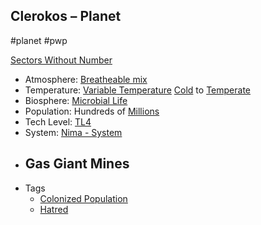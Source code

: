 ## Clerokos &ndash; Planet

#planet #pwp

[Sectors Without Number](https://sectorswithoutnumber.com/sector/bfDcBzTtgpeyLUfwzjio/planet/rrEARge4AGfsBJL7vBme)

- Atmosphere: [Breatheable mix](STARS%20WITHOUT%20NUMBER,%20FREE%20EDITION%20-%20obsidian.md#Breatheable%20Mix)
- Temperature: [Variable Temperature](STARS%20WITHOUT%20NUMBER,%20FREE%20EDITION%20-%20obsidian.md#Variable%20Temperature.md) [Cold](STARS%20WITHOUT%20NUMBER,%20FREE%20EDITION%20-%20obsidian.md#Cold) to [Temperate](STARS%20WITHOUT%20NUMBER,%20FREE%20EDITION%20-%20obsidian.md#Temperate)
- Biosphere: [Microbial Life](STARS%20WITHOUT%20NUMBER,%20FREE%20EDITION%20-%20obsidian.md#Microbial%20Life)
- Population: Hundreds of [Millions](STARS%20WITHOUT%20NUMBER,%20FREE%20EDITION%20-%20obsidian.md#Millions)
- Tech Level: [TL4](STARS%20WITHOUT%20NUMBER,%20FREE%20EDITION%20-%20obsidian.md#TL4)
- System: [Nima - System](STARS%20WITHOUT%20NUMBER,%20FREE%20EDITION%20-%20obsidian.md#PiratesWithoutPlunder/Nima%20-%20System)
- Gas Giant Mines
   - 
- Tags
   - [Colonized Population](STARS%20WITHOUT%20NUMBER,%20FREE%20EDITION%20-%20obsidian.md#Colonized%20Population)
   - [Hatred](STARS%20WITHOUT%20NUMBER,%20FREE%20EDITION%20-%20obsidian.md#Hatred)

